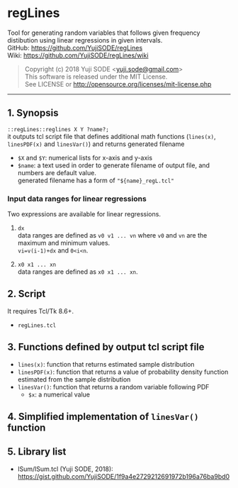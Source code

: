 # regLines
Tool for generating random variables that follows given frequency distibution using linear regressions in given intervals.  
GitHub: https://github.com/YujiSODE/regLines  
Wiki: https://github.com/YujiSODE/regLines/wiki  
>Copyright (c) 2018 Yuji SODE \<yuji.sode@gmail.com\>  
>This software is released under the MIT License.  
>See LICENSE or http://opensource.org/licenses/mit-license.php
______
## 1. Synopsis
`::regLines::reglines X Y ?name?;`  
it outputs tcl script file that defines additional math functions (`lines(x)`, `linesPDF(x)` and `linesVar()`) and returns generated filename
- `$X` and `$Y`: numerical lists for x-axis and y-axis
- `$name`: a text used in order to generate filename of output file, and numbers are default value.  
  generated filename has a form of `"${name}_regL.tcl"`
### Input data ranges for linear regressions
Two expressions are available for linear regressions.
1. `dx`  
   data ranges are defined as `v0 v1 ... vn` where `v0` and `vn` are the maximum and minimum values.  
   `vi=v(i-1)+dx` and `0<i<n`.  
   
2. `x0 x1 ... xn`  
   data ranges are defined as `x0 x1 ... xn`.

## 2. Script
It requires Tcl/Tk 8.6+.
- `regLines.tcl`

## 3. Functions defined by output tcl script file
- `lines(x)`: function that returns estimated sample distribution
- `linesPDF(x)`: function that returns a value of probability density function estimated from the sample distribution
- `linesVar()`: function that returns a random variable following PDF
  - `$x`: a numerical value

## 4. Simplified implementation of `linesVar()` function

## 5. Library list
- lSum/lSum.tcl (Yuji SODE, 2018): https://gist.github.com/YujiSODE/1f9a4e2729212691972b196a76ba9bd0
